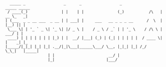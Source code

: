       _____ _                 _      _                 _                  _____ _____ 
     / ____(_)               | |    | |               (_)           /\   |  __ \_   _|
    | (___  _ _ __ ___  _ __ | | ___| |     ___   __ _ _ _ __      /  \  | |__) || |  
     \___ \| | '_ ` _ \| '_ \| |/ _ \ |    / _ \ / _` | | '_ \    / /\ \ |  ___/ | |  
     ____) | | | | | | | |_) | |  __/ |___| (_) | (_| | | | | |  / ____ \| |    _| |_ 
    |_____/|_|_| |_| |_| .__/|_|\___|______\___/ \__, |_|_| |_| /_/    \_\_|   |_____|
                       | |                        __/ |                               
                       |_|                       |___/               